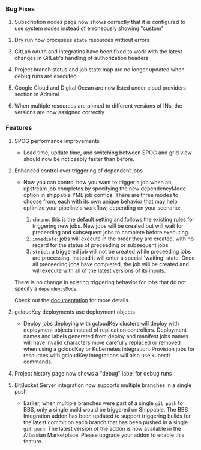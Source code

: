 ### Bug Fixes

1. Subscription nodes page now shows correctly that it is configured to use system nodes instead of erroneously showing "custom"

1. Dry run now processes `state` resources without errors

1. GitLab oAuth and integratins have been fixed to work with the latest changes in GitLab's handling of authorization headers

1. Project branch status and job state map are no longer updated when debug runs are executed

1. Google Cloud and Digital Ocean are now listed under cloud providers section in Admiral

1. When multiple resources are pinned to different versions of INs, the versions are now assigned correctly


### Features

1. SPOG performance improvements
    - Load time, update time, and switching between SPOG and grid view should now be noticeably faster than before.

1. Enhanced control over triggering of dependent jobs
    - Now you can control how you want to trigger a job when an upstream job completes by specifying the new dependencyMode option in shippable YML job configs. There are three modes to choose from, each with its own unique behavior that may help optimize your pipeline's workflow, depending on your scenario:

      1. `chrono`: this is the default setting and follows the existing rules for triggering new jobs. New jobs will be created but will wait for preceeding and subsequent jobs to complete before executing.
      1. `immediate`: jobs will execute in the order they are created, with no regard for the status of preceeding or subsequent jobs.
      1. `strict`: a triggered job will not be created while preceeding jobs are processing. Instead it will enter a special 'waiting' state. Once all preceeding jobs have completed, the job will be created and will execute with all of the latest versions of its inputs.

    There is no change in existing triggering behavior for jobs that do not specify a `dependencyMode`.

    Check out the [documentation](http://docs.shippable.com/platform/workflow/job/overview/#trigger-modes) for more details.

1. gcloudKey deployments use deployment objects

    - Deploy jobs deploying with gcloudKey clusters will deploy with deployment objects instead of replication controllers. Deployment names and labels generated from deploy and manifest jobs names will have invalid characters more carefully replaced or removed when using a gcloudKey or Kubernetes integration. Provision jobs for resources with gcloudKey integrations will also use kubectl commands.

1. Project history page now shows a "debug" label for debug runs

1. BitBucket Server integration now supports multiple branches in a single push
    - Earlier, when multiple branches were part of a single `git push` to BBS, only a single build would be triggered on Shippable. The BBS Integration addon has been updated to support triggering builds for the latest commit on each branch that has been pushed in a single `git push`. The latest version of the addon is now available in the Atlassian Marketplace. Please upgrade your addon to enable this feature.